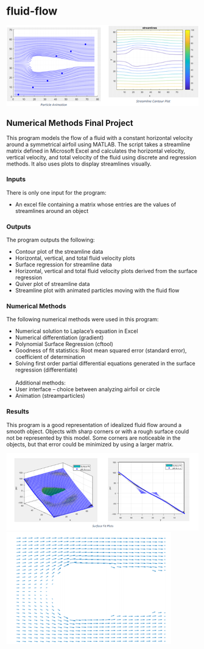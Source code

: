 # fluid-flow
![](https://github.com/jmfinnegan12/fluid-flow/blob/main/Streamlines.PNG)
## Numerical Methods Final Project
This program models the flow of a fluid with a constant horizontal velocity around a
symmetrical airfoil using MATLAB. The script takes a streamline matrix defined in Microsoft Excel and
calculates the horizontal velocity, vertical velocity, and total velocity of the fluid using discrete
and regression methods. It also uses plots to display streamlines visually.

### Inputs
There is only one input for the program:
- An excel file containing a matrix whose entries are the values of streamlines around an object

### Outputs
The program outputs the following:
- Contour plot of the streamline data
- Horizontal, vertical, and total fluid velocity plots
- Surface regression for streamline data
- Horizontal, vertical and total fluid velocity plots derived from the surface regression
- Quiver plot of streamline data
- Streamline plot with animated particles moving with the fluid flow

### Numerical Methods
The following numerical methods were used in this program:
- Numerical solution to Laplace’s equation in Excel
- Numerical differentiation (gradient)
- Polynomial Surface Regression (cftool)
- Goodness of fit statistics: Root mean squared error (standard error), coefficient of
determination
- Solving first order partial differential equations generated in the surface regression
(differentiate)
</br></br>
Additional methods:</br>
- User interface – choice between analyzing airfoil or circle
- Animation (streamparticles)

### Results
This program is a good representation of idealized fluid flow around a smooth object.
Objects with sharp corners or with a rough surface could not be represented by this model. Some
corners are noticeable in the objects, but that error could be minimized by using a larger matrix. 

![](https://github.com/jmfinnegan12/fluid-flow/blob/main/Surface%20Fit%20Plots.PNG)
![](https://github.com/jmfinnegan12/fluid-flow/blob/main/Quiver%20Plot%20Velocity.PNG)


